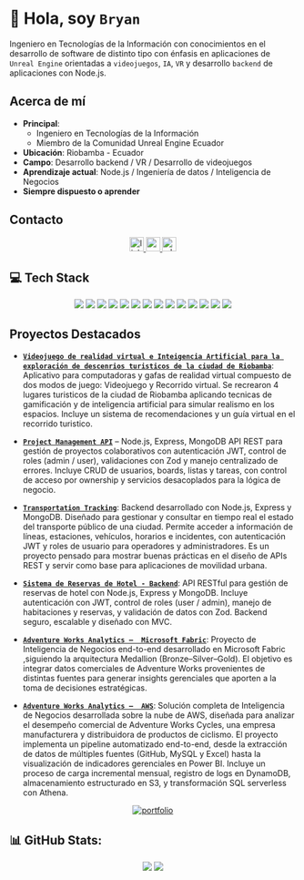 # 👋 Hola, soy `Bryan`

Ingeniero en Tecnologías de la Información con conocimientos en el desarrollo de software de distinto tipo con énfasis en aplicaciones de `Unreal Engine` orientadas a `videojuegos`,  `IA`, `VR` y desarrollo `backend` de aplicaciones con Node.js.

## Acerca de mí
-  **Principal**: 
    - Ingeniero en Tecnologías de la Información
    - Miembro de la Comunidad Unreal Engine Ecuador
-  **Ubicación**: Riobamba - Ecuador
-  **Campo**: Desarrollo backend / VR / Desarrollo de videojuegos
-  **Aprendizaje actual**: Node.js / Ingeniería de datos / Inteligencia de Negocios 
-  **Siempre dispuesto o aprender**

## Contacto

<div align="center">
  <a href="https://www.linkedin.com/in/bryan-guapulema-91165226b" target="_blank">
    <img src="https://img.shields.io/static/v1?message=LinkedIn&logo=linkedin&label=&color=0077B5&logoColor=white&labelColor=&style=for-the-badge" height="25" alt="linkedin logo"  />
  </a>
  <a href="mailto:bryan19012003@gmail.com" target="_blank">
    <img src="https://img.shields.io/static/v1?message=Gmail&logo=gmail&label=&color=D14836&logoColor=white&labelColor=&style=for-the-badge" height="25" alt="gmail logo"  />
  </a>
  <a href="https://wa.me/593987613597" target="_blank">
    <img src="https://img.shields.io/static/v1?message=Whatsapp&logo=whatsapp&label=&color=25D366&logoColor=white&labelColor=&style=for-the-badge" height="25" alt="whatsapp logo"  />
  </a>      
</div>

## 💻 Tech Stack
<div align="center">
    <img src="https://img.shields.io/badge/unrealengine-%23313131.svg?style=for-the-badge&logo=unrealengine&logoColor=white" /> 
    <img src="https://img.shields.io/badge/node.js-6DA55F?style=for-the-badge&logo=node.js&logoColor=white" /> 
    <img src="https://img.shields.io/badge/express.js-%23404d59.svg?style=for-the-badge&logo=express&logoColor=%2361DAFB" /> 
    <img src="https://img.shields.io/badge/javascript-%23323330.svg?style=for-the-badge&logo=javascript&logoColor=%23F7DF1E" /> 
    <img src="https://img.shields.io/badge/laravel-%23FF2D20.svg?style=for-the-badge&logo=laravel&logoColor=white" /> 
    <img src="https://img.shields.io/badge/MongoDB-%234ea94b.svg?style=for-the-badge&logo=mongodb&logoColor=white" /> 
    <img src="https://img.shields.io/badge/mysql-4479A1.svg?style=for-the-badge&logo=mysql&logoColor=white" /> 
    <img src="https://img.shields.io/badge/Microsoft%20SQL%20Server-CC2927?style=for-the-badge&logo=microsoft%20sql%20server&logoColor=white" /> 
    <img src="https://img.shields.io/badge/html5-%23E34F26.svg?style=for-the-badge&logo=html5&logoColor=white" /> 
    <img src="https://img.shields.io/badge/react-%2320232a.svg?style=for-the-badge&logo=react&logoColor=%2361DAFB" />  
    <img src="https://img.shields.io/badge/astro-%232C2052.svg?style=for-the-badge&logo=astro&logoColor=white" /> 
    <img src="https://img.shields.io/badge/tailwindcss-%2338B2AC.svg?style=for-the-badge&logo=tailwind-css&logoColor=white" /> 
    <img src="https://img.shields.io/badge/git-%23F05033.svg?style=for-the-badge&logo=git&logoColor=white" /> 
    <img src="https://img.shields.io/badge/python-3670A0?style=for-the-badge&logo=python&logoColor=ffdd54" /> 
    <!--
    <img src="https://img.shields.io/badge/blender-%23F5792A.svg?style=for-the-badge&logo=blender&logoColor=white" /> 
    -->
</div>

## Proyectos Destacados

<div>
    
- **[`Videojuego de realidad virtual e Inteigencia Artificial para la exploración de descenrios turisticos de la ciudad de Riobamba`](https://youtu.be/3J5ZmO6B_2A)**: Aplicativo para computadoras y gafas de realidad virtual compuesto de dos modos de juego: Videojuego y Recorrido virtual. Se recrearon 4 lugares turisticos de la ciudad de Riobamba aplicando tecnicas de gamificación y de inteligencia artificial para simular realismo en los espacios. Incluye un sistema de recomendaciones y un guía virtual en el recorrido turistico.
  
- **[`Project Management API`](https://github.com/BryanGuapulema/Project-Management-API)** – Node.js, Express, MongoDB API REST para gestión de proyectos colaborativos con autenticación JWT, control de roles (admin / user), validaciones con Zod y manejo centralizado de errores. Incluye CRUD de usuarios, boards, listas y tareas, con control de acceso por ownership y servicios desacoplados para la lógica de negocio.

- **[`Transportation Tracking`](https://github.com/BryanGuapulema/transportTracking)**: Backend desarrollado  con Node.js, Express y MongoDB. Diseñado para gestionar y consultar en tiempo real el estado del transporte público de una ciudad. Permite acceder a información de líneas, estaciones, vehículos, horarios e incidentes, con autenticación JWT y roles de usuario para operadores y administradores. Es un proyecto pensado para mostrar buenas prácticas en el diseño de APIs REST y servir como base para aplicaciones de movilidad urbana.
  
- **[`Sistema de Reservas de Hotel - Backend`](https://github.com/BryanGuapulema/hotel_reservation_backend)**: API RESTful para gestión de reservas de hotel con Node.js, Express y MongoDB. Incluye autenticación con JWT, control de roles (user / admin), manejo de habitaciones y reservas, y validación de datos con Zod. Backend seguro, escalable y diseñado con MVC.

- **[`Adventure Works Analytics –  Microsoft Fabric`](https://github.com/BryanGuapulema/AdventureWorksAnalytics-MicrosoftFabric)**: Proyecto de Inteligencia de Negocios end-to-end desarrollado en Microsoft Fabric ,siguiendo la arquitectura Medallion (Bronze–Silver–Gold). El objetivo es integrar datos comerciales de Adventure Works provenientes de distintas fuentes para generar insights gerenciales que aporten a la toma de decisiones estratégicas.

- **[`Adventure Works Analytics –  AWS`](https://github.com/BryanGuapulema/Hackaton-2)**: Solución completa de Inteligencia de Negocios desarrollada sobre la nube de AWS, diseñada para analizar el desempeño comercial de Adventure Works Cycles, una empresa manufacturera y distribuidora de productos de ciclismo. El proyecto implementa un pipeline automatizado end-to-end, desde la extracción de datos de múltiples fuentes (GitHub, MySQL y Excel) hasta la visualización de indicadores gerenciales en Power BI. Incluye un proceso de carga incremental mensual, registro de logs en DynamoDB, almacenamiento estructurado en S3, y transformación SQL serverless con Athena.

</div>

<div align="center" height="256px">
    <a href="https://bgportfolio-git-main-bryanguapulemas-projects.vercel.app/" target="_blank" >
        <img src="https://img.shields.io/badge/PORTAFOLIO-8A2BE2"  alt="portfolio" />
    </a>
</div>


## 📊 GitHub Stats:

<div align="center">
<img src="https://github-profile-trophy.vercel.app/?username=BryanGuapulema&theme=radical&no-frame=false&no-bg=false&margin-w=4" >
<!--
    <img src="https://github-readme-stats.vercel.app/api?username=BryanGuapulema&theme=radical&show_icons=true&count_private=true">
-->
<img src="https://nirzak-streak-stats.vercel.app/?user=BryanGuapulema&theme=radical&hide_border=false">
</div>



<!-- -


-->

